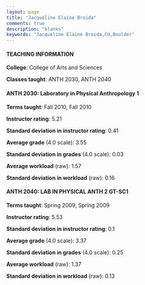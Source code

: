 ```yaml
---
layout: page
title: "Jacqueline Elaine Broida" 
comments: true
description: "blanks"
keywords: "Jacqueline Elaine Broida,CU,Boulder"
---
```

<head>
<script src="https://ajax.googleapis.com/ajax/libs/jquery/2.1.3/jquery.min.js"></script>
<script src="https://dl.dropboxusercontent.com/s/pc42nxpaw1ea4o9/highcharts.js?dl=0"></script>
<!-- <script src="../assets/js/highcharts.js"></script> -->
<style type="text/css">@font-face {
	font-family: "Bebas Neue";
	src: url(https://www.filehosting.org/file/details/544349/BebasNeue Regular.otf) format("opentype");
	}
	h1.Bebas { 
		font-family: "Bebas Neue", Verdana, Tahoma;
	}
</style>
</head>
	   
#### TEACHING INFORMATION

**College**: College of Arts and Sciences

**Classes taught**: ANTH 2030, ANTH 2040

#### ANTH 2030: Laboratory in Physical Anthropology 1

**Terms taught**: Fall 2010, Fall 2010

**Instructor rating**: 5.21

**Standard deviation in instructor rating**: 0.41

**Average grade** (4.0 scale): 3.55

**Standard deviation in grades** (4.0 scale): 0.03

**Average workload** (raw): 1.57

**Standard deviation in workload** (raw): 0.16

#### ANTH 2040: LAB IN PHYSICAL ANTH 2 GT-SC1

**Terms taught**: Spring 2009, Spring 2009

**Instructor rating**: 5.53

**Standard deviation in instructor rating**: 0.1

**Average grade** (4.0 scale): 3.37

**Standard deviation in grades** (4.0 scale): 0.25

**Average workload** (raw): 1.37

**Standard deviation in workload** (raw): 0.13

